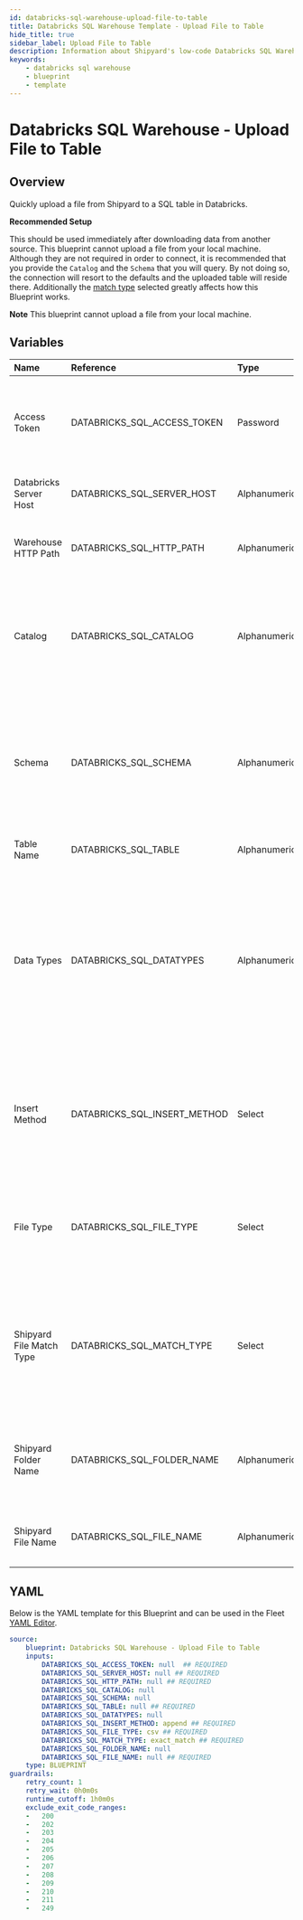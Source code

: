 ```yaml
---
id: databricks-sql-warehouse-upload-file-to-table
title: Databricks SQL Warehouse Template - Upload File to Table
hide_title: true
sidebar_label: Upload File to Table
description: Information about Shipyard's low-code Databricks SQL Warehouse Upload File to Table blueprint. Quickly upload a file from Shipyard to a SQL table in Databricks 
keywords:
    - databricks sql warehouse
    - blueprint
    - template
---
```


# Databricks SQL Warehouse - Upload File to Table

## Overview
Quickly upload a file from Shipyard to a SQL table in Databricks. 

__Recommended Setup__

This should be used immediately after downloading data from another source. This blueprint cannot upload a file from your local machine.
Although they are not required in order to connect, it is recommended that you provide the `Catalog` and the `Schema` that you will query. By not doing so, the connection will resort to the defaults and the uploaded table will reside there. Additionally the [match type](https://www.shipyardapp.com/docs/reference/blueprint-library/match-type/) selected greatly affects how this Blueprint works.

**Note**
This blueprint cannot upload a file from your local machine.

## Variables

| Name | Reference | Type | Required | Default | Options | Description |
|:-----|:----------|:-----|:---------|:--------|:--------|:------------|
| Access Token | DATABRICKS_SQL_ACCESS_TOKEN  | Password |:white_check_mark: | - | - | The access token generated in Databricks for programatic access |
| Databricks Server Host | DATABRICKS_SQL_SERVER_HOST  | Alphanumeric |:white_check_mark: | - | - | The URL address of the SQL warehouse |
| Warehouse HTTP Path | DATABRICKS_SQL_HTTP_PATH  | Alphanumeric |:white_check_mark: | - | - | The extended path for the SQL warehouse |
| Catalog | DATABRICKS_SQL_CATALOG  | Alphanumeric |:heavy_minus_sign: | - | - | The optional catalog to connect to. If none is provided, this will default to Hive Metastore |
| Schema | DATABRICKS_SQL_SCHEMA  | Alphanumeric |:heavy_minus_sign: | - | - | The optional schema to connect to. If none is provided, the blueprint will connect to the `default` schema |
| Table Name | DATABRICKS_SQL_TABLE  | Alphanumeric |:white_check_mark: | - | - | The table in Databricks to write to |
| Data Types | DATABRICKS_SQL_DATATYPES  | Alphanumeric |:heavy_minus_sign: | - | - | The optional Spark datatypes to use in Databricks. These should be in JSON format, and if none are provided then the datatypes will be inferred. |
| Insert Method | DATABRICKS_SQL_INSERT_METHOD  | Select |:white_check_mark: | `append` | Append: `append`<br></br><br></br>Create or Replace: `replace`<br></br><br></br> | This decides whether to append to an existing table or overwrite an exiting table. |
| File Type | DATABRICKS_SQL_FILE_TYPE  | Select |:white_check_mark: | `csv` | CSV: `csv`<br></br><br></br>Parquet: `parquet`<br></br><br></br> | The file type to load |
| Shipyard File Match Type | DATABRICKS_SQL_MATCH_TYPE  | Select |:white_check_mark: | `exact_match` | Exact Match: `exact_match`<br></br><br></br>Regex Match: `regex_match`<br></br><br></br> | Determines if the text in "Shipyard File Name" will look for one file with exact match, or multiple files using regex. |
| Shipyard Folder Name | DATABRICKS_SQL_FOLDER_NAME  | Alphanumeric |:heavy_minus_sign: | - | - | The optional name of the folder where the file in Shipyard is located |
| Shipyard File Name | DATABRICKS_SQL_FILE_NAME  | Alphanumeric |:white_check_mark: | - | - | The name of the file in Shipyard to load to Databricks |


## YAML
Below is the YAML template for this Blueprint and can be used in the Fleet [YAML Editor](../../reference/fleets/yaml-editor.md).
```yaml
source:
    blueprint: Databricks SQL Warehouse - Upload File to Table
    inputs:
        DATABRICKS_SQL_ACCESS_TOKEN: null  ## REQUIRED
        DATABRICKS_SQL_SERVER_HOST: null ## REQUIRED
        DATABRICKS_SQL_HTTP_PATH: null ## REQUIRED
        DATABRICKS_SQL_CATALOG: null
        DATABRICKS_SQL_SCHEMA: null
        DATABRICKS_SQL_TABLE: null ## REQUIRED
        DATABRICKS_SQL_DATATYPES: null
        DATABRICKS_SQL_INSERT_METHOD: append ## REQUIRED
        DATABRICKS_SQL_FILE_TYPE: csv ## REQUIRED
        DATABRICKS_SQL_MATCH_TYPE: exact_match ## REQUIRED
        DATABRICKS_SQL_FOLDER_NAME: null
        DATABRICKS_SQL_FILE_NAME: null ## REQUIRED
    type: BLUEPRINT
guardrails:
    retry_count: 1
    retry_wait: 0h0m0s
    runtime_cutoff: 1h0m0s
    exclude_exit_code_ranges:
    -   200
    -   202
    -   203
    -   204
    -   205
    -   206
    -   207
    -   208
    -   209
    -   210
    -   211
    -   249

```
